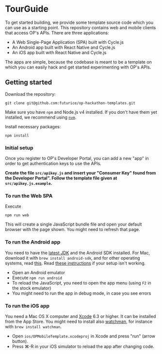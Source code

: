 # TourGuide
To get started building, we provide some template source code which you can use as a starting point. This repository contains web and mobile clients that access OP's APIs. There are three applications:

- A Web Single-Page Application (SPA) built with Cycle.js
- An Android app built with React Native and Cycle.js
- An iOS app built with React Native and Cycle.js

The apps are simple, because the codebase is meant to be a template on which you can easily hack and get started experimenting with OP's APIs.

## Getting started

Download the repository:
```
git clone git@github.com:futurice/op-hackathon-templates.git
```

Make sure you have `npm` and Node.js v4 installed. If you don't have them yet installed, we recommend using [`nvm`](https://github.com/creationix/nvm).

Install necessary packages:
```
npm install
```

### Initial setup

Once you register to OP's Developer Portal, you can add a new "app" in order to get authentication keys to use the APIs.

**Create the file `src/apikey.js` and insert your "Consumer Key" found from the Developer Portal". Follow the template file given at `src/apikey.js.example`.**

### To run the Web SPA

Execute
```
npm run web
```

This will create a single JavaScript bundle file and open your default browser with the page shown. You might need to refresh that page.

### To run the Android app

You need to have the [latest JDK](http://www.oracle.com/technetwork/java/javase/downloads/jdk8-downloads-2133151.html) and the Android SDK installed. For Mac, download it with `brew install android-sdk`, and for other operating systems, read [this](https://developer.android.com/sdk/installing/index.html). Read [these instructions](http://facebook.github.io/react-native/docs/android-setup.html#content) if your setup isn't working.

- Open an Android emulator
- Execute `npm run android`
- To reload the JavaScript, you need to open the app menu (using `F2` in the stock emulator)
- You might need to run the app in debug mode, in case you see errors

### To run the iOS app

You need a Mac OS X computer and [Xcode](https://developer.apple.com/xcode/downloads/) 6.3 or higher. It can be installed from the App Store. You might need to install also [watchman](https://facebook.github.io/watchman/docs/install.html), for instance with `brew install watchman`.

- Open `ios/OPMobileTemplate.xcodeproj` in Xcode and press "run" (arrow button).
- Press ⌘-R in your iOS simulator to reload the app after changing code.

